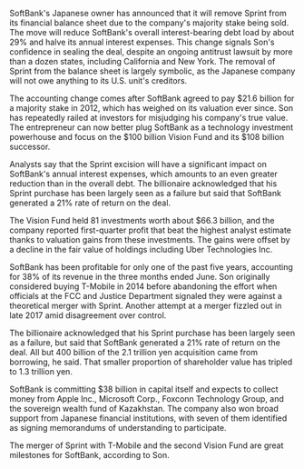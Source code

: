 SoftBank's Japanese owner has announced that it will remove Sprint from its financial balance sheet due to the company's majority stake being sold. The move will reduce SoftBank's overall interest-bearing debt load by about 29% and halve its annual interest expenses. This change signals Son's confidence in sealing the deal, despite an ongoing antitrust lawsuit by more than a dozen states, including California and New York. The removal of Sprint from the balance sheet is largely symbolic, as the Japanese company will not owe anything to its U.S. unit's creditors.

The accounting change comes after SoftBank agreed to pay $21.6 billion for a majority stake in 2012, which has weighed on its valuation ever since. Son has repeatedly railed at investors for misjudging his company's true value. The entrepreneur can now better plug SoftBank as a technology investment powerhouse and focus on the $100 billion Vision Fund and its $108 billion successor.

Analysts say that the Sprint excision will have a significant impact on SoftBank's annual interest expenses, which amounts to an even greater reduction than in the overall debt. The billionaire acknowledged that his Sprint purchase has been largely seen as a failure but said that SoftBank generated a 21% rate of return on the deal.

The Vision Fund held 81 investments worth about $66.3 billion, and the company reported first-quarter profit that beat the highest analyst estimate thanks to valuation gains from these investments. The gains were offset by a decline in the fair value of holdings including Uber Technologies Inc.

SoftBank has been profitable for only one of the past five years, accounting for 38% of its revenue in the three months ended June. Son originally considered buying T-Mobile in 2014 before abandoning the effort when officials at the FCC and Justice Department signaled they were against a theoretical merger with Sprint. Another attempt at a merger fizzled out in late 2017 amid disagreement over control.

The billionaire acknowledged that his Sprint purchase has been largely seen as a failure, but said that SoftBank generated a 21% rate of return on the deal. All but 400 billion of the 2.1 trillion yen acquisition came from borrowing, he said. That smaller proportion of shareholder value has tripled to 1.3 trillion yen.

SoftBank is committing $38 billion in capital itself and expects to collect money from Apple Inc., Microsoft Corp., Foxconn Technology Group, and the sovereign wealth fund of Kazakhstan. The company also won broad support from Japanese financial institutions, with seven of them identified as signing memorandums of understanding to participate.

The merger of Sprint with T-Mobile and the second Vision Fund are great milestones for SoftBank, according to Son.